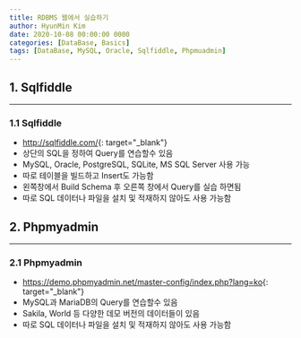```yaml
---
title: RDBMS 웹에서 실습하기
author: HyunMin Kim
date: 2020-10-08 00:00:00 0000
categories: [DataBase, Basics]
tags: [DataBase, MySQL, Oracle, Sqlfiddle, Phpmuadmin] 
---
```


## 1. Sqlfiddle
---
### 1.1 Sqlfiddle 
- <http://sqlfiddle.com/>{: target="_blank"}
- 상단의 SQL을 정하여 Query를 연습할수 있음
- MySQL, Oracle, PostgreSQL, SQLite, MS SQL Server 사용 가능
- 따로 테이블을 빌드하고 Insert도 가능함
- 왼쪽창에서 Build Schema 후 오른쪽 창에서 Query를 실습 하면됨
- 따로 SQL 데이터나 파일을 설치 및 적재하지 않아도 사용 가능함


## 2. Phpmyadmin
---
### 2.1 Phpmyadmin
- <https://demo.phpmyadmin.net/master-config/index.php?lang=ko>{: target="_blank"}
- MySQL과 MariaDB의 Query를 연습할수 있음
- Sakila, World 등 다양한 데모 버전의 데이터들이 있음
- 따로 SQL 데이터나 파일을 설치 및 적재하지 않아도 사용 가능함

